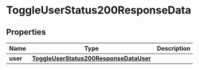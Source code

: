 

# ToggleUserStatus200ResponseData


## Properties

| Name | Type | Description | Notes |
|------------ | ------------- | ------------- | -------------|
|**user** | [**ToggleUserStatus200ResponseDataUser**](ToggleUserStatus200ResponseDataUser.md) |  |  [optional] |



